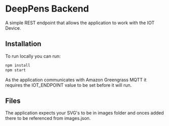 # DeepPens Backend

A simple REST endpoint that allows the application to work with the IOT Device.

## Installation

To run locally you can run:

```bash
npm install
npm start
```

As the application communicates with Amazon Greengrass MQTT it requires the IOT_ENDPOINT value to be set before it will run. 

## Files

The application expects your SVG's to be in images folder and onces added there to be referenced from images.json. 